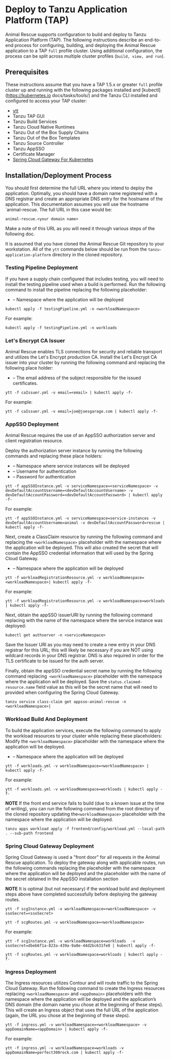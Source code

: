 
# Deploy to Tanzu Application Platform (TAP)

Animal Rescue supports configuration to build and deploy to Tanzu Application Platform (TAP).  The following instructions describe an end-to-end 
process for configuring, building, and deploying the Animal Rescue application to a TAP `full` profile cluster.  Using additional configuration, the process can
be split across multiple cluster profiles (`build, view, and run`).

## Prerequisites

These instructions assume that you have a TAP 1.5.x or greater `full` profile cluster up and running with the following packages installed and [kubectl](https://kubernetes.io
docs/tasks/tools/) and the Tanzu CLI installed and configured to access your TAP cluster:

* [ytt](https://carvel.dev/ytt/)
* Tanzu TAP GUI
* Tanzu Build Services
* Tanzu Cloud Native Runtimes
* Tanzu Out of the Box Supply Chains
* Tanzu Out of the Box Templates
* Tanzu Source Controller
* Tanzu AppSSO
* Certificate Manager
* [Spring Cloud Gateway For Kubernetes](https://docs.vmware.com/en/VMware-Tanzu-Application-Platform/1.6/tap/spring-cloud-gateway-install-spring-cloud-gateway.html)

## Installation/Deployment Process

You should first determine the full URL where you intend to deploy the application.  Optimally, you should have a domain name registered with a 
DNS registrar and create an appropriate DNS entry for the hostname of the application.  This documentation assumes you will use the hostname `animal-rescue.  The full URL 
in this case would be:

```
animal-rescue.<your domain name>
```

Make a note of this URL as you will need it through various steps of the following doc.

It is assumed that you have cloned the Animal Rescue Git repository to your workstation.  All of the `ytt` commands below should be run from the
`tanzu-application-platform` directory in the cloned repository.

### Testing Pipeline Deployment

If you have a supply chain configured that includes testing, you will need to install the testing pipeline used when a build is performed.  Run the following command 
to install the pipeline replacing the following placeholder:

- **<workloadNamespace>** – Namespace where the application will be deployed

```
kubectl apply -f testingPipeline.yml -n <workloadNamespace>
```

For example:

```
kubectl apply -f testingPipeline.yml -n workloads
```

### Let's Encrypt CA Issuer

Animal Rescue enables TLS connections for security and reliable transport and utilizes the Let's Encrypt production CA. Install the Let's Encrypt
CA issuer into your cluster by running the following command and replacing the following place holder:

- **<email>** – The email address of the subject responsible for the issued certificates.
 
```
ytt -f caIssuer.yml -v email=<email> | kubectl apply -f-
```

For example:

```
ytt -f caIssuer.yml -v email=joe@joesgarage.com | kubectl apply -f-
```

### AppSSO Deployment

Animal Rescue requires the use of an AppSSO authorization server and client registration resource. 

Deploy the authorization server instance by running the following commands and replacing these place holders:

- **<serviceNamespace>** – Namespace where service instances will be deployed
- **<devDefaultAccountUsername>** – Username for authentication
- **<devDefaultAccountPassword>** – Password for authentication

```
ytt -f appSSOInstance.yml -v serviceNamespace=<serviceNamespace> -v devDefaultAccountUsername=<devDefaultAccountUsername> -v devDefaultAccountPassword=<devDefaultAccountPassword> | kubectl apply -f-
```

For example:

```
ytt -f appSSOInstance.yml -v serviceNamespace=service-instances -v devDefaultAccountUsername=animal -v devDefaultAccountPassword=rescue | kubectl apply -f-
```

Next, create a ClassClaim resource by running the following command and replacing the `<workloadNamespace>` placeholder with the namespace where the application will be deployed. 
This will also created the secret that will contain the AppSSO credential information that will used by the Spring Cloud Gateway.

- **<workloadNamespace>** – Namespace where the application will be deployed

```
ytt -f workloadRegistrationResource.yml -v workloadNamespace=<workloadNamespace>| kubectl apply -f-
```

For example:

```
ytt -f workloadRegistrationResource.yml -v workloadNamespace=workloads | kubectl apply -f-
```

Next, obtain the appSSO issuerURI by running the following command replacing <serviceNamespace> with the name of the namespace where the service instance 
was deployed:

```
kubectl get authserver -n <serviceNamespace>
```

Save the Issuer URI as you may need to create a new entry in your DNS registrar for this URL; this will likely be
necessary if you are NOT using wildcard records in your DNS registrar.  DNS is also required in order for the TLS certificate to be issued for the auth server.

Finally, obtain the appSSO credential secret name by running the following command replacing` <workloadNamespace>` placeholder with the namespace where the application will be deployed.  Save the `status.claimed-resource.name` field value as this will be the secret name that will need to provided when configuring the Spring Cloud Gateway.

```
tanzu service class-claim get appsso-animal-rescue -n <workloadNamespace>|
```

### Workload Build And Deployment

To build the application services, execute the following command to apply the workload resources to your cluster while replacing these placeholders: Modify the
`<workloadNamespace>` placeholder with the namespace where the application will be deployed.

- **<workloadNamespace>** – Namespace where the application will be deployed

```
ytt -f workloads.yml -v workloadNamespace=<workloadNamespace> | kubectl apply -f-
```

For example:

```
ytt -f workloads.yml -v workloadNamespace=workloads | kubectl apply -f-
```

**NOTE** If the front end service fails to build (due to a known issue at the time of writing), you can run the following command from the root directory of the cloned
repository updating the`<workloadNamespace>` placeholder with the namespace where the application will be deployed.

```
tanzu apps workload apply -f frontend/config/workload.yml --local-path . --sub-path frontend
```

### Spring Cloud Gateway Deployment

Spring Cloud Gateway is used a "front door" for all requests in the Animal Rescue application.  To deploy the gateway along with applicable routes, run the following commands 
replacing the <workloadNamespace> placeholder with the namespace where the application will be deployed and the <ssoSecret> placeholder with the name of the secret
obtained in the AppSSO installation section

**NOTE** It is optimal (but not necessary) if the workload build and deployment steps above have completed successfully before deploying the gateway routes.

```
ytt -f scgInstance.yml -v workloadNamespace=<workloadNamespace> -v ssoSecret=<ssoSecret>

ytt -f scgRoutes.yml -v workloadNamespace=<workloadNamespace>
```

For example:

```
ytt -f scgInstance.yml -v workloadNamespace=workloads  -v ssoSecret=dbeb6f1a-823a-439a-9a8e-44d2bc631fe0 | kubectl apply -f-

ytt -f scgRoutes.yml -v workloadNamespace=workloads | kubectl apply -f-
```

### Ingress Deployment

The Ingress resources utilizes Contour and will route traffic to the Spring Cloud Gateway.  Run the following command to create the Ingress resources replacing 
`<workloadNamespace>` and `<appDomain>` placeholders with the namespace where the application will be deployed and the application’s DNS domain (the domain name you chose at 
the beginning of these steps).  This will create an Ingress object that uses the full URL of the application (again, the URL you chose at the beginning of these steps).

```
ytt -f ingress.yml -v workloadNamespace=<workloadNamespace> -v appDomainName=<appDomain> | kubectl apply -f-
```

For example:

```
ytt -f ingress.yml -v workloadNamespace=workloads -v appDomainName=perfect300rock.com | kubectl apply -f-
```
